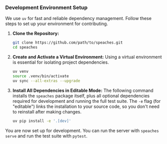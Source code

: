 ### Development Environment Setup

We use `uv` for fast and reliable dependency management. Follow these steps to set up your environment for contributing.

1.  **Clone the Repository:**
    ```bash
    git clone https://github.com/path/to/speaches.git
    cd speaches
    ```

2.  **Create and Activate a Virtual Environment:**
    Using a virtual environment is essential for isolating project dependencies.
    ```bash
    uv venv
    source .venv/bin/activate
    uv sync --all-extras --upgrade
    ```

3.  **Install All Dependencies in Editable Mode:**
    The following command installs the `speaches` package itself, plus all optional dependencies required for development and running the full test suite. The `-e` flag (for "editable") links the installation to your source code, so you don't need to reinstall after making changes.
    ```bash
    uv pip install -e '.[dev]'
    ```

You are now set up for development. You can run the server with `speaches serve` and run the test suite with `pytest`.